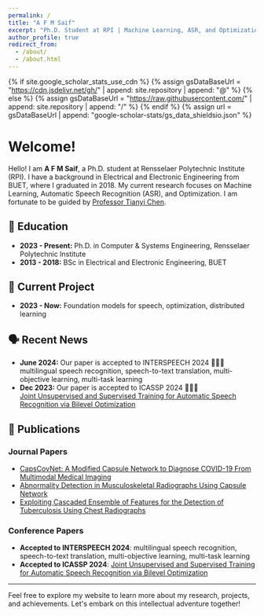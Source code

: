 ```yaml
---
permalink: /
title: "A F M Saif"
excerpt: "Ph.D. Student at RPI | Machine Learning, ASR, and Optimization Enthusiast"
author_profile: true
redirect_from: 
  - /about/
  - /about.html
---
```


{% if site.google_scholar_stats_use_cdn %}
{% assign gsDataBaseUrl = "https://cdn.jsdelivr.net/gh/" | append: site.repository | append: "@" %}
{% else %}
{% assign gsDataBaseUrl = "https://raw.githubusercontent.com/" | append: site.repository | append: "/" %}
{% endif %}
{% assign url = gsDataBaseUrl | append: "google-scholar-stats/gs_data_shieldsio.json" %}

<span class='anchor' id='about-me'></span>

# Welcome!

Hello! I am **A F M Saif**, a Ph.D. student at Rensselaer Polytechnic Institute (RPI). I have a background in Electrical and Electronic Engineering from BUET, where I graduated in 2018. My current research focuses on Machine Learning, Automatic Speech Recognition (ASR), and Optimization. I am fortunate to be guided by [Professor Tianyi Chen](https://chentianyi1991.github.io/index.html).

## 📖 Education

- **2023 - Present:** Ph.D. in Computer & Systems Engineering, Rensselaer Polytechnic Institute
- **2013 - 2018:** BSc in Electrical and Electronic Engineering, BUET

## 💬 Current Project

- **2023 - Now:** Foundation models for speech, optimization, distributed learning

## 🗣️ Recent News

- **June 2024:** Our paper is accepted to INTERSPEECH 2024 🥳🥳🥳  
  multilingual speech recognition, speech-to-text translation, multi-objective learning, multi-task learning
- **Dec 2023:** Our paper is accepted to ICASSP 2024 🥳🥳🥳  
  [Joint Unsupervised and Supervised Training for Automatic Speech Recognition via Bilevel Optimization](https://arxiv.org/abs/2401.06980)

## 📝 Publications 

### Journal Papers
- [CapsCovNet: A Modified Capsule Network to Diagnose COVID-19 From Multimodal Medical Imaging](https://ieeexplore.ieee.org/abstract/document/9514545)
- [Abnormality Detection in Musculoskeletal Radiographs Using Capsule Network](https://ieeexplore.ieee.org/abstract/document/8736807)
- [Exploiting Cascaded Ensemble of Features for the Detection of Tuberculosis Using Chest Radiographs](https://ieeexplore.ieee.org/abstract/document/9511553)

### Conference Papers
- **Accepted to INTERSPEECH 2024**: multilingual speech recognition, speech-to-text translation, multi-objective learning, multi-task learning
- **Accepted to ICASSP 2024**: [Joint Unsupervised and Supervised Training for Automatic Speech Recognition via Bilevel Optimization](https://arxiv.org/abs/2401.06980)

---

Feel free to explore my website to learn more about my research, projects, and achievements. Let's embark on this intellectual adventure together!
